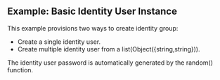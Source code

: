 ## Example: Basic Identity User Instance
This example provisions two ways to create identity group:
- Create a single identity user.
- Create multiple identity user from a list(Object({string,string})).

The identity user password is automatically generated by the random() function.
